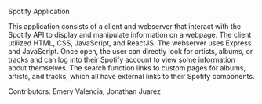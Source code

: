 Spotify Application

This application consists of a client and webserver that interact with the Spotify API to display and manipulate information on a webpage. The client utilized HTML, CSS, JavaScript, and ReactJS. The webserver uses Express and JavaScript. Once open, the user can directly look for artists, albums, or tracks and can log into their Spotify account to view some information about themselves. The search function links to custom pages for albums, artists, and tracks, which all have external links to their Spotify components.

Contributors: Emery Valencia, Jonathan Juarez

